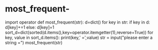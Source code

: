 # most_frequent-

import operator 
def most_frequent(str):
    d=dict()
    for key in str:
        if key in d:
            d[key]+=1
        else:
            d[key]=1
    sort_d=dict(sorted(d.items(),key=operator.itemgetter(1),reverse=True))
    for key, value in sort_d.items():
        print(key,' =',value)
str = input("please enter a string =")
most_frequent(str)
